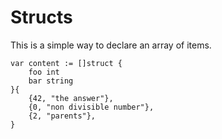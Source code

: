 # Structs

This is a simple way to declare an array of items.

```
var content := []struct {
    foo int
    bar string
}{
    {42, "the answer"},
    {0, "non divisible number"},
    {2, "parents"},
}
```



